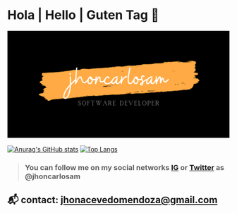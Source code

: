 # Hola | Hello | Guten Tag 👋

<div align="center">
    <img src="./jhoncarlosam.svg" alt="violetasdev">
</div>

[![Anurag's GitHub stats](https://github-readme-stats.vercel.app/api?username=jhoncarlosam)](https://github.com/jhoncarlosam/github-readme-stats) [![Top Langs](https://github-readme-stats.vercel.app/api/top-langs/?username=jhoncarlosam)](https://github.com/jhoncarlosam/github-readme-stats)

> ### You can follow me on my social networks [IG](https://instagram.com/jhoncarlosam/) or [Twitter](https://twitter.com/jhoncarlosam/) as @jhoncarlosam


## 📬 contact: jhonacevedomendoza@gmail.com
